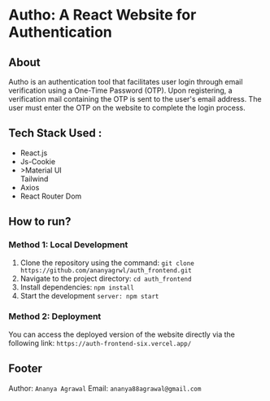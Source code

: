 # Autho: A React Website for Authentication

## About
Autho is an authentication tool that facilitates user login through email verification using a One-Time Password (OTP). Upon registering, a verification mail containing the OTP is sent to the user's email address. The user must enter the OTP on the website to complete the login process.

## Tech Stack Used :
<ul>
  <li>React.js</li>
  <li>Js-Cookie</li>
  <li>>Material UI</li
  <li>Tailwind</li>
  <li>Axios </li>
  <li>React Router Dom</li>
</ul>

## How to run?
### Method 1: Local Development
1. Clone the repository using the command: `git clone https://github.com/ananyagrwl/auth_frontend.git`
2. Navigate to the project directory: `cd auth_frontend`
3. Install dependencies: `npm install`
4. Start the development `server: npm start`

### Method 2: Deployment
You can access the deployed version of the website directly via the following link: `https://auth-frontend-six.vercel.app/`


## Footer
Author: `Ananya Agrawal`
Email: `ananya88agrawal@gmail.com`
